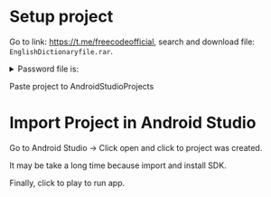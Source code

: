 # Setup project
Go to link: https://t.me/freecodeofficial, search and download file: `EnglishDictionaryfile.rar`.

<details> 
  <summary>Password file is: </summary>
   <p>English@_FreeCode</p>
</details>

Paste project to AndroidStudioProjects

# Import Project in Android Studio
Go to Android Studio -> Click open and click to project was created.

It may be take a long time because import and install SDK.

Finally, click to play to run app.
